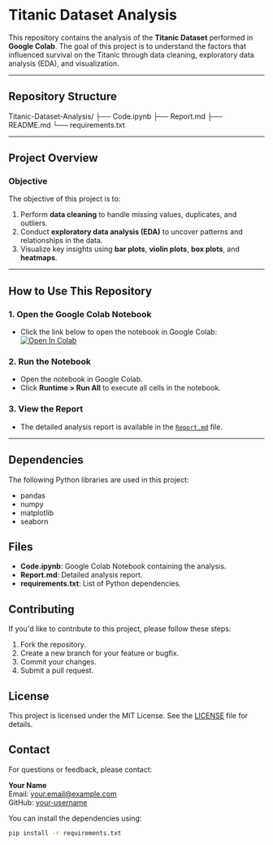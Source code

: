 # **Titanic Dataset Analysis**

This repository contains the analysis of the **Titanic Dataset** performed in **Google Colab**. The goal of this project is to understand the factors that influenced survival on the Titanic through data cleaning, exploratory data analysis (EDA), and visualization.

---

## **Repository Structure**

Titanic-Dataset-Analysis/
├── Code.ipynb 
├── Report.md
├── README.md 
└── requirements.txt 


---

## **Project Overview**

### **Objective**
The objective of this project is to:
1. Perform **data cleaning** to handle missing values, duplicates, and outliers.
2. Conduct **exploratory data analysis (EDA)** to uncover patterns and relationships in the data.
3. Visualize key insights using **bar plots**, **violin plots**, **box plots**, and **heatmaps**.

---

## **How to Use This Repository**

### **1. Open the Google Colab Notebook**
- Click the link below to open the notebook in Google Colab:
  [![Open In Colab](https://colab.research.google.com/assets/colab-badge.svg)](https://colab.research.google.com/github/your-username/Titanic-Dataset-Analysis/blob/main/Code.ipynb)

### **2. Run the Notebook**
- Open the notebook in Google Colab.
- Click **Runtime > Run All** to execute all cells in the notebook.

### **3. View the Report**
- The detailed analysis report is available in the [`Report.md`](Report.md) file.

---

## **Dependencies**
The following Python libraries are used in this project:
- pandas
- numpy
- matplotlib
- seaborn

## Files

- **Code.ipynb**: Google Colab Notebook containing the analysis.
- **Report.md**: Detailed analysis report.
- **requirements.txt**: List of Python dependencies.

## Contributing

If you'd like to contribute to this project, please follow these steps:

1. Fork the repository.
2. Create a new branch for your feature or bugfix.
3. Commit your changes.
4. Submit a pull request.

## License

This project is licensed under the MIT License. See the [LICENSE](LICENSE) file for details.

## Contact

For questions or feedback, please contact:

**Your Name**  
Email: [your.email@example.com](mailto:your.email@example.com)  
GitHub: [your-username](https://github.com/your-username)


You can install the dependencies using:
```bash
pip install -r requirements.txt


